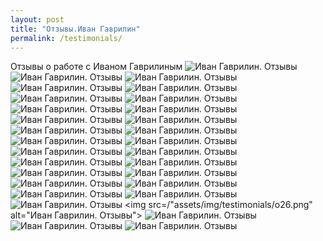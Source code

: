 ```yaml
---
layout: post
title: "Отзывы.Иван Гаврилин"
permalink: /testimonials/
---
```


Отзывы о работе с Иваном Гаврилиным
       <img src="/assets/img/testimonials/o1.png" alt="Иван Гаврилин. Отзывы">
       <img src="/assets/img/testimonials/o2.png" alt="Иван Гаврилин. Отзывы">
       <img src="/assets/img/testimonials/o3.png" alt="Иван Гаврилин. Отзывы">
       <img src="/assets/img/testimonials/o4.png" alt="Иван Гаврилин. Отзывы">
       <img src="/assets/img/testimonials/o5.png" alt="Иван Гаврилин. Отзывы">
       <img src="/assets/img/testimonials/o6.png" alt="Иван Гаврилин. Отзывы">
       <img src="/assets/img/testimonials/o7.png" alt="Иван Гаврилин. Отзывы">
       <img src="/assets/img/testimonials/o8.png" alt="Иван Гаврилин. Отзывы">
       <img src="/assets/img/testimonial/so9.png" alt="Иван Гаврилин. Отзывы">
       <img src="/assets/img/testimonials/o10.png" alt="Иван Гаврилин. Отзывы">
       <img src="/assets/img/testimonials/o11.png" alt="Иван Гаврилин. Отзывы">
       <img src="/assets/img/testimonials/o12.png" alt="Иван Гаврилин. Отзывы">
       <img src="/assets/img/testimonials/o13.png" alt="Иван Гаврилин. Отзывы">
       <img src="/assets/img/testimonials/o14.png" alt="Иван Гаврилин. Отзывы">
       <img src="/assets/img/testimonials/o15.png" alt="Иван Гаврилин. Отзывы">
       <img src="/assets/img/testimonials/o16.png" alt="Иван Гаврилин. Отзывы">
       <img src="/assets/img/testimonials/o17.png" alt="Иван Гаврилин. Отзывы">
       <img src="/assets/img/testimonials/o18.png" alt="Иван Гаврилин. Отзывы">
       <img src="/assets/img/testimonials/o19.png" alt="Иван Гаврилин. Отзывы">
       <img src="/assets/img/testimonials/o20.png" alt="Иван Гаврилин. Отзывы">
       <img src="/assets/img/testimonials/o21.png" alt="Иван Гаврилин. Отзывы">
       <img src="/assets/img/testimonials/o22.png" alt="Иван Гаврилин. Отзывы">
       <img src="/assets/img/testimonials/o23.png" alt="Иван Гаврилин. Отзывы">
       <img src="/assets/img/testimonials/o23.png" alt="Иван Гаврилин. Отзывы">
       <img src="/assets/img/testimonials/o24.png" alt="Иван Гаврилин. Отзывы">
       <img src="/assets/img/testimonials/o25.png" alt="Иван Гаврилин. Отзывы">
       <img src=/"assets/img/testimonials/o26.png" alt="Иван Гаврилин. Отзывы">
       <img src="/assets/img/testimonials/o27.png" alt="Иван Гаврилин. Отзывы">
       <img src="/assets/img/testimonials/o28.png" alt="Иван Гаврилин. Отзывы">
       <img src="/assets/img/testimonials/o29.png" alt="Иван Гаврилин. Отзывы">
